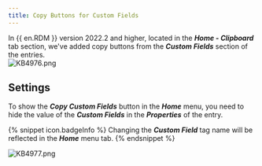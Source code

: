 ```yaml
---
title: Copy Buttons for Custom Fields
---
```

In {{ en.RDM }} version 2022.2 and higher, located in the ***Home - Clipboard*** tab section, we've added copy buttons from the ***Custom Fields*** section of the entries.  
![KB4976.png](/img/en/kb/KB4976.png)

## Settings

To show the ***Copy Custom Fields*** button in the ***Home*** menu, you need to hide the value of the ***Custom Fields*** in the ***Properties*** of the entry.

{% snippet icon.badgeInfo %}
Changing the ***Custom Field*** tag name will be reflected in the ***Home*** menu tab.
{% endsnippet %}

![KB4977.png](/img/en/kb/KB4977.png)
